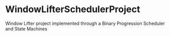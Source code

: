 # WindowLifterSchedulerProject
Window Lifter project implemented through a Binary Progression Scheduler and State Machines
